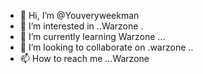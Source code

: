 - 👋 Hi, I’m @Youveryweekman
- 👀 I’m interested in ..Warzone .
- 🌱 I’m currently learning Warzone ...
- 💞️ I’m looking to collaborate on .warzone
..
- 📫 How to reach me ...Warzone 

<!---
Youveryweekman/Youveryweekman is a ✨ special ✨ repository because its `README.md` (this file) appears on your GitHub profile.
You can click the Preview link to take a look at your changes.
--->
